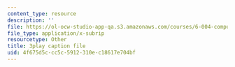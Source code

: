 ```yaml
---
content_type: resource
description: ''
file: https://ol-ocw-studio-app-qa.s3.amazonaws.com/courses/6-004-computation-structures-spring-2017/4f675d5ccc5c5912310ec18617e704bf_LiO-HMhxAtY.srt
file_type: application/x-subrip
resourcetype: Other
title: 3play caption file
uid: 4f675d5c-cc5c-5912-310e-c18617e704bf
---
```


